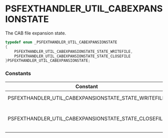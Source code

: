 # PSFEXTHANDLER_UTIL_CABEXPANSIONSTATE
The CAB file expansion state.
````c
typedef enum _PSFEXTHANDLER_UTIL_CABEXPANSIONSTATE
{
    PSFEXTHANDLER_UTIL_CABEXPANSIONSTATE_STATE_WRITEFILE,
    PSFEXTHANDLER_UTIL_CABEXPANSIONSTATE_STATE_CLOSEFILE
}PSFEXTHANDLER_UTIL_CABEXPANSIONSTATE;
````
### Constants
|Constant                                                    |Value |Description                                |
|------------------------------------------------------------|------|-------------------------------------------|
|PSFEXTHANDLER_UTIL_CABEXPANSIONSTATE_STATE_WRITEFILE        |0     |File to be written                         |
|PSFEXTHANDLER_UTIL_CABEXPANSIONSTATE_STATE_CLOSEFILE        |1     |Completed file writing, will close handle  |
